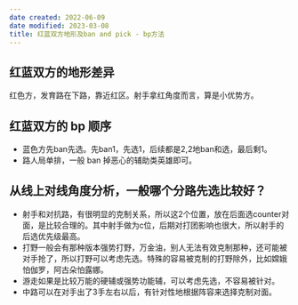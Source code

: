 ```yaml
---
date created: 2022-06-09
date modified: 2023-03-08
title: 红蓝双方地形及ban and pick - bp方法
---
```


## 红蓝双方的地形差异

红色方，发育路在下路，靠近红区。射手拿红角度而言，算是小优势方。

## 红蓝双方的 bp 顺序

- 蓝色方先ban先选。先ban1，先选1，后续都是2,2地ban和选，最后剩1。
- 路人局单排，一般 ban 掉恶心的辅助类英雄即可。

## 从线上对线角度分析，一般哪个分路先选比较好？

- 射手和对抗路，有很明显的克制关系，所以这2个位置，放在后面选counter对面，是比较合理的。其中射手做为c位，后期对打团影响也很大，所以射手的后选优先级最高。
- 打野一般会有那种版本强势打野，万金油，别人无法有效克制那种，还可能被对手抢了，所以打野可以考虑先选。特殊的容易被克制的打野除外，比如嫦娥怕伽罗，阿古朵怕露娜。
- 游走如果是比较万能的硬辅或强势功能辅，可以考虑先选，不容易被针对。
- 中路可以在对手出了3手左右以后，有针对性地根据阵容来选择克制对面。
